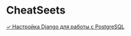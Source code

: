 # CheatSeets

[✓ Настройка Django для работы с PostgreSQL](https://djbook.ru/rel3.0/topics/http/urls.html)